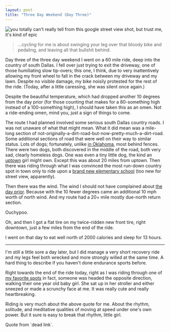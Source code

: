 ```yaml
---
layout: post
title: "Three Day Weekend (Day Three)"
---
```


<img src="http://cl.ly/1f2m3D272t422Q3T3S3N/Screen_shot_2011-09-06_at_10.17.05_PM.png" title="you totally can't really tell from this google street view shot, but trust me, it's kind of epic">

<blockquote>...cycling for me is about swinging your leg over that bloody bike and pedaling, and leaving all that bullshit behind.</blockquote>
  
Day three of the three day weekend I went on a 60 mile ride, deep into the country of south Dallas. I fell over just trying to exit the driveway, one of those humiliating slow tip-overs; this one, I think, due to very inattentively allowing my front wheel to fall in the crack between my driveway and my lawn. Despite no visible damage, my bike noisily protested for the rest of the ride. (Today, after a little caressing, she was silent once again.)

Despite the beautiful temperature, which had dropped another 10 degrees from the day prior (for those counting that makes for a 80-something high instead of a 100-something high), I should have taken this as an omen. Not a ride-ending omen, mind you, just a sign of things to come.

The route I had planned involved some serious south Dallas country roads. I was not unaware of what that might mean. What it did mean was a mile-long section of not-originally-a-dirt-road-but-now-pretty-much-a-dirt-road. Some additional sections of road that were well on their way to similar status. Lots of dogs; fortunately, unlike [in Oklahoma]({{site.baseurl}}/2011/07/28/vacation.html), most behind fences. There were two dogs, both discovered in the middle of the road, both very sad, clearly homeless dogs. One was even a tiny little dog, the kind an [uptown](http://en.wikipedia.org/wiki/Uptown_Dallas) girl might own. Except this was about 20 miles from uptown. Then there was riding through what I was convinced the most run-down country spot in town only to ride upon a [brand new elementary school](http://g.co/maps/pbxbk) (too new for street view, apparently).

Then there was the wind. The wind I should not have complained about [the day prior]({{site.baseurl}}/2011/09/04/three-day-weekend.html). Because with the 10 fewer degrees came an additional 10 mph worth of north wind. And my route had a 20+ mile mostly due-north return section.

Ouchypoo.

Oh, and then I got a flat tire on my twice-ridden new front tire, right downtown, just a few miles from the end of the ride.

I went on that day to eat well north of 2000 calories and sleep for 13 hours.

<hr>

I'm still a little sore a day later, but I did manage a very short recovery ride and my legs feel both wrecked and more strongly willed at the same time. A hard thing to describe if you haven't done endurance sports before.

Right towards the end of the ride today, right as I was riding through one of [my favorite spots](http://g.co/maps/g9w5w) in fact, someone was headed the opposite direction, walking their one year old baby girl. She sat up in her stroller and either sneezed or made a scrunchy face at me. It was really cute and really heartbreaking.

Riding is very much about the above quote for me. About the rhythm, solitude, and meditative qualities of moving at speed under one's own power. But it sure is easy to break that rhythm, little girl.

<p class="postscript">Quote from `dead link`.</p>
